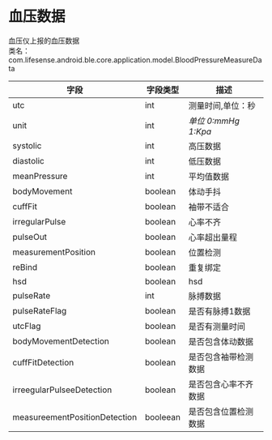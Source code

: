 <a name="o51hK"></a>
# 血压数据
血压仪上报的血压数据<br />类名：com.lifesense.android.ble.core.application.model.BloodPressureMeasureData

| 字段 | 字段类型 | 描述 |
| --- | --- | --- |
| utc | int | 测量时间,单位：秒 |
| unit | int | _单位 0:mmHg 1:Kpa_ |
| systolic | int | 高压数据 |
| diastolic | int | 低压数据 |
| meanPressure | int | 平均值数据 |
| bodyMovement | boolean | 体动手抖 |
| cuffFit | boolean | 袖带不适合 |
| irregularPulse | boolean | 心率不齐 |
| pulseOut | boolean | 心率超出量程 |
| measurementPosition | boolean | 位置检测 |
| reBind | boolean | 重复绑定 |
| hsd | boolean | hsd |
| pulseRate | int | 脉搏数据 |
| pulseRateFlag | boolean | 是否有脉搏1数据 |
| utcFlag | boolean | 是否有测量时间 |
| bodyMovementDetection | boolean | 是否包含体动数据 |
| cuffFitDetection | boolean | 是否包含袖带检测数据 |
| irreegularPulseeDetection | boolean | 是否包含心率不齐数据 |
| measureementPositionDetection | booleean | 是否包含位置检测数据 |


